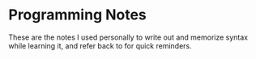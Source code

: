 # Programming Notes
These are the notes I used personally to write out and memorize syntax while learning it, and refer back to for quick reminders.
